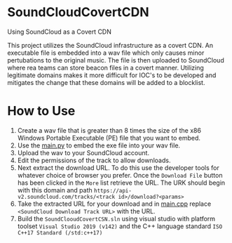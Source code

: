 # SoundCloudCovertCDN
Using SoundCloud as a Covert CDN

This project utilizes the SoundCloud infrastructure as a covert CDN.  An executable file is embedded into a wav file which only causes minor pertubations to the original music.  The file is then uploaded to SoundCloud where rea teams can store beacon files in a covert manner.  Utilizing legitimate domains makes it more difficult for IOC's to be developed and mitigates the change that these domains will be added to a blocklist.  

# How to Use
1.  Create a wav file that is greater than 8 times the size of the x86 Windows Portable Executable (PE) file that you want to embed.
2.  Use the [main.py](https://github.com/reevesrs24/LivingOffAlexa/blob/main/SoundCloudCovertCDN/PythonPEWavEmbedder/main.py) to embed the exe file into your wav file.
3.  Upload the wav to your SoundCloud account.
4.  Edit the permissions of the track to allow downloads.
5.  Next extract the download URL.  To do this use the developer tools for whatever choice of browser you prefer.  Once the `Download File` button has been clicked in the `More` list retrieve the URL.  The URK should begin with this domain and path `https://api-v2.soundcloud.com/tracks/<track id>/download?<params>`
6.  Take the extracted URL for your download and in [main.cpp](https://github.com/reevesrs24/LivingOffAlexa/blob/main/SoundCloudCovertCDN/main.cpp) replace `<SoundCloud Download Track URL>` with the URL.
7.  Build the `SoundClooudCovertCSN.sln` using visual studio with platform toolset `Visual Studio 2019 (v142)` and the C++ language standard `ISO C++17 Standard (/std:c++17)`
